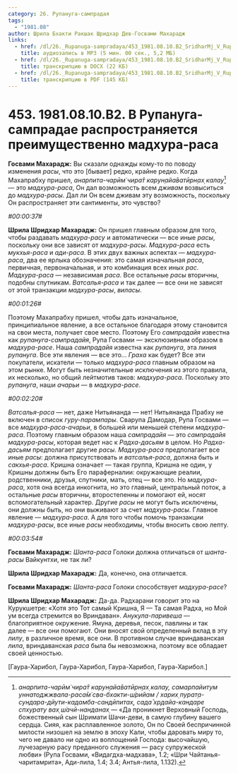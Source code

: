 ```yaml
---
category: 26. Рупануга-сампрадая
tags:
  - "1981.08"
author: Шрила Бхакти Ракшак Шридхар Дев-Госвами Махарадж
links:
  - href: /dl/26._Rupanuga-sampradaya/453_1981.08.10.B2_SridharMj_V_Rupanuga-sampradae_rasprostranjaetsja_preimushhestvenno_madhura_rasa.mp3
    title: аудиозапись в MP3 (5 мин. 00 сек., 5,2 МБ)
  - href: /dl/26._Rupanuga-sampradaya/453_1981.08.10.B2_SridharMj_V_Rupanuga-sampradae_rasprostranjaetsja_preimushhestvenno_madhura_rasa.docx
    title: транскрипцию в DOCX (22 КБ)
  - href: /dl/26._Rupanuga-sampradaya/453_1981.08.10.B2_SridharMj_V_Rupanuga-sampradae_rasprostranjaetsja_preimushhestvenno_madhura_rasa.pdf
    title: транскрипцию в PDF (145 КБ)
---
```


# 453. 1981.08.10.B2. В Рупануга-сампрадае распространяется преимущественно мадхура-раса

**Госвами Махарадж:** Вы сказали однажды кому-то по поводу изменения *расы*, что это [бывает] редко, крайне редко. Когда Махапрабху пришел, *анарпита-чарӣм̇ чира̄т карун̣айа̄ватӣрн̣ах̣ калау*[^_ftn1] — это *мадхура-раса*, Он дал возможность всем *дживам* возвыситься до *мадхура-расы*. Дал ли Он всем дживам эту возможность, поскольку Он распространяет эти сантименты, это чувство?

*#00:00:37#*

**Шрила Шридхар Махарадж:** Он пришел главным образом для того, чтобы раздавать *мадхура-расу* и автоматически — все иные *расы*, поскольку они все зависят от *мадхура-расы*. *Мадхура-раса* есть *мукхья-раса* и *ади-раса*. В этих двух важных аспектах — *мадхура-раса*, два ее ярлыка обозначения: это самая изначальная *раса*, первичная, первоначальная, и это комбинация всех иных *рас*. *Мадхура-раса* — независимая *раса*. Все остальные *расы* вторичны, подобны спутникам. *Ватсалья-раса* и так далее — все они не зависят от этой транзакции *мадхура-расы*, *виласы*.

*#00:01:26#*

Поэтому Махапрабху пришел, чтобы дать изначальное, принципиальное явление, а все остальное благодаря этому становится на свои места, получает свое место. Поэтому Его *сампрадайя* известна как *рупануга-сампрадайя*, Рупа Госвами — эксклюзивным образом в *мадхура-расе*. Наша *сампрадайя* известна как *рупануга*, эта линия *рупануга*. Все эти явления — все это… *Граха* как будет? Все эти покупатели, искатели — только *мадхура-раса* главным образом на этом рынке. Могут быть незначительные исключения из этого правила, их несколько, но общий лейтмотив таков: *мадхура-раса*. Поскольку это *рупануга*, наши *ачарьи* — в *мадхура-расе*.

*#00:02:20#*

*Ватсалья-раса* — нет, даже Нитьянанда — нет! Нитьянанда Прабху не включен в список *гуру-парампары*. Сварупа Дамодар, Рупа Госвами — все *мадхура-раса-ачарьи*, в большей или меньшей степени *мадхура-раса*. Поэтому главным образом наша *сампрадайя* — это *сампрадайя мадхура-расы*, которая ведет нас к *Радха-дасьям* в целом. Но *Радха-дасьям* предполагает другие *расы*. *Мадхура-раса* предполагает все иные *расы*: должна присутствовать и *ватсалья-раса*, должна быть и *сакхья-раса*. Кришна означает — такая группа, Кришна не один, у Кришны должны быть Его параферналии: окружающие реалии, родственники, друзья, спутники, мать, отец — все это. Но *мадхура-раса*, хотя она всегда инкогнита, но это главный, центральный поток, а остальные *расы* вторичны, второстепенны и помогают ей, носят вспомогательный характер. Другие *расы* не могут быть исключены, они должны быть, но они выживают за счет *мадхура-расы*. Главное явление — *мадхура-раса*. А для того чтобы помочь транзакции *мадхура-расы*, все иные *расы* необходимы, чтобы вносить свою лепту.

*#00:03:54#*

**Госвами Махарадж:** *Шанта-раса* Голоки должна отличаться от *шанта-расы* Вайкунтхи, не так ли?

**Шрила Шридхар Махарадж:** Да, конечно, она отличается.

**Госвами Махарадж:** *Шанта-раса* Голоки способствует *мадхура-расе*?

**Шрила Шридхар Махарадж:** Да-да. Радхарани говорит это на Курукшетре: «Хотя это Тот самый Кришна, Я — Та самая Радха, но Мой ум всегда стремится во Вриндаван». *Анукула-паривеша* — благоприятное окружение. Ямуна, деревья, песок, павлины и так далее — все они помогают. Они вносят свой определенный вклад в эту *лилу*, в различное время, все они. В противном случае вриндаванская *лила*, вриндаванская *раса* была бы невозможна, поэтому все обладает своей ценностью.

[Гаура-Харибол, Гаура-Харибол, Гаура-Харибол, Гаура-Харибол.]



[^_ftn1]: *анарпита-чарӣм̇ чира̄т карун̣айа̄ватӣрн̣ах̣ калау, самарпайитум уннатоджжвала-раса̄м̇ сва-бхакти-ш́рийам / харих̣ пурат̣а-сундара-дйути-кадамба-сандӣпитах̣, сада̄ хр̣дайа-кандаре спхурату вах̣ ш́ачӣ-нанданах̣* — «Да проникнет Верховный Господь, божественный сын Шримати Шачи-деви, в самую глубину вашего сердца. Сияя, как расплавленное золото, Он по Своей беспричинной милости низошел на землю в эпоху Кали, чтобы даровать миру то, чего не давало ни одно из воплощений Господа: высочайшую, лучезарную расу преданного служения — расу супружеской любви» (Рупа Госвами, «Видагдха-мадхава», 1.2; «Шри Чайтанья-чаритамрита», Ади-лила, 1.4; 3.4; Антья-лила, 1.132).

